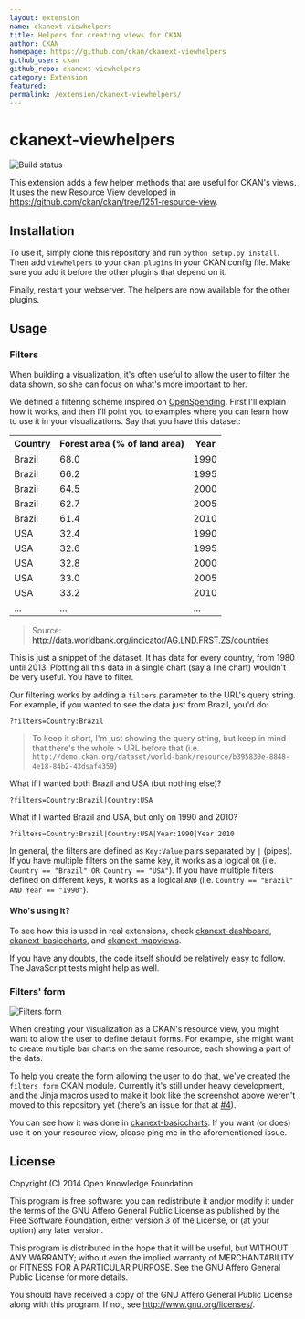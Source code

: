 ```yaml
---
layout: extension
name: ckanext-viewhelpers
title: Helpers for creating views for CKAN
author: CKAN
homepage: https://github.com/ckan/ckanext-viewhelpers
github_user: ckan
github_repo: ckanext-viewhelpers
category: Extension
featured: 
permalink: /extension/ckanext-viewhelpers/
---
```



ckanext-viewhelpers
===================

![Build status](https://travis-ci.org/ckan/ckanext-viewhelpers.svg)

This extension adds a few helper methods that are useful for CKAN's views. It
uses the new Resource View developed in
https://github.com/ckan/ckan/tree/1251-resource-view.

Installation
------------

To use it, simply clone this repository and run ```python setup.py install```.
Then add ```viewhelpers``` to your ```ckan.plugins``` in your CKAN config file.
Make sure you add it before the other plugins that depend on it.

Finally, restart your webserver. The helpers are now available for the other
plugins.

Usage
-----

### Filters

When building a visualization, it's often useful to allow the user to filter
the data shown, so she can focus on what's more important to her.

We defined a filtering scheme inspired on [OpenSpending](//openspending.org).
First I'll explain how it works, and then I'll point you to examples where you
can learn how to use it in your visualizations. Say that you have this dataset:

| Country | Forest area (% of land area) | Year |
| ------- | ---------------------------- | ---- |
| Brazil  | 68.0                         | 1990 |
| Brazil  | 66.2                         | 1995 |
| Brazil  | 64.5                         | 2000 |
| Brazil  | 62.7                         | 2005 |
| Brazil  | 61.4                         | 2010 |
| USA     | 32.4                         | 1990 |
| USA     | 32.6                         | 1995 |
| USA     | 32.8                         | 2000 |
| USA     | 33.0                         | 2005 |
| USA     | 33.2                         | 2010 |
| ...     | ...                          | ...  |

> Source: http://data.worldbank.org/indicator/AG.LND.FRST.ZS/countries

This is just a snippet of the dataset. It has data for every country, from 1980
until 2013. Plotting all this data in a single chart (say a line chart)
wouldn't be very useful. You have to filter.

Our filtering works by adding a `filters` parameter to the URL's query string.
For example, if you wanted to see the data just from Brazil, you'd do:

`?filters=Country:Brazil`

> To keep it short, I'm just showing the query string, but keep in mind that
> there's the whole > URL before that (i.e.
> `http://demo.ckan.org/dataset/world-bank/resource/b395830e-8848-4e18-84b2-43dsaf4359`)

What if I wanted both Brazil and USA (but nothing else)?

`?filters=Country:Brazil|Country:USA`

What if I wanted Brazil and USA, but only on 1990 and 2010?

`?filters=Country:Brazil|Country:USA|Year:1990|Year:2010`

In general, the filters are defined as `Key:Value` pairs separated by `|`
(pipes). If you have multiple filters on the same key, it works as a logical
`OR` (i.e. `Country == "Brazil" OR Country == "USA"`). If you have multiple
filters defined on different keys, it works as a logical `AND` (i.e. `Country
== "Brazil" AND Year == "1990"`).

#### Who's using it?

To see how this is used in real extensions, check
[ckanext-dashboard](//github.com/ckan/ckanext-dashboard),
[ckanext-basiccharts](//github.com/ckan/ckanext-basiccharts), and
[ckanext-mapviews](//github.com/ckan/ckanext-mapviews).

If you have any doubts, the code itself should be relatively easy to follow.
The JavaScript tests might help as well.

### Filters' form

![Filters form](doc/filters_form.png)

When creating your visualization as a CKAN's resource view, you might want to
allow the user to define default forms. For example, she might want to create
multiple bar charts on the same resource, each showing a part of the data.

To help you create the form allowing the user to do that, we've created the
`filters_form` CKAN module. Currently it's still under heavy development, and
the Jinja macros used to make it look like the screenshot above weren't moved
to this repository yet (there's an issue for that at
[#4](//github.com/ckan/ckanext-viewhelpers/issues/4)).

You can see how it was done in
[ckanext-basiccharts](https://github.com/ckan/ckanext-basiccharts/blob/master/ckanext/basiccharts/theme/templates/basechart_form.html). If you want (or does) use it on your resource view, please ping me in the aforementioned issue.

License
-------

Copyright (C) 2014 Open Knowledge Foundation

This program is free software: you can redistribute it and/or modify
it under the terms of the GNU Affero General Public License as published
by the Free Software Foundation, either version 3 of the License, or
(at your option) any later version.

This program is distributed in the hope that it will be useful,
but WITHOUT ANY WARRANTY; without even the implied warranty of
MERCHANTABILITY or FITNESS FOR A PARTICULAR PURPOSE.  See the
GNU Affero General Public License for more details.

You should have received a copy of the GNU Affero General Public License
along with this program.  If not, see <http://www.gnu.org/licenses/>.

